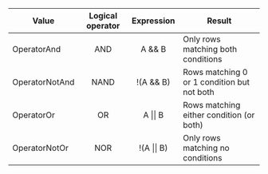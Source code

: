 <!-- markdownlint-disable-file MD041 -->
| Value          | Logical operator | Expression  | Result                                     |
|----------------|:----------------:|:-----------:|--------------------------------------------|
| OperatorAnd    | AND              | A && B      | Only rows matching both conditions         |
| OperatorNotAnd | NAND             | !(A && B)   | Rows matching 0 or 1 condition but not both |
| OperatorOr     | OR               | A \|\| B    | Rows matching either condition (or both)   |
| OperatorNotOr  | NOR              | !(A \|\| B) | Only rows matching no conditions |
